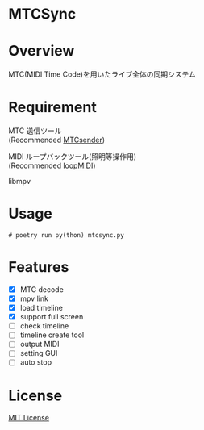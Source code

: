 # MTCSync

# Overview

MTC(MIDI Time Code)を用いたライブ全体の同期システム

# Requirement

MTC 送信ツール  
(Recommended [MTCsender](https://www.styletronix.net/Software/MTC/Default.aspx))

MIDI ループバックツール(照明等操作用)  
(Recommended [loopMIDI](https://www.tobias-erichsen.de/software/loopmidi.html))

libmpv

# Usage

```# poetry run py(thon) mtcsync.py```

# Features

- [x] MTC decode
- [x] mpv link
- [x] load timeline
- [x] support full screen
- [ ] check timeline
- [ ] timeline create tool
- [ ] output MIDI
- [ ] setting GUI
- [ ] auto stop

# License
[MIT License](LICENSE.md)
